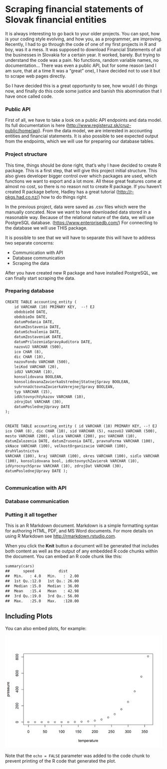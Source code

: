 # Scraping financial statements of Slovak financial entities




<p>It is always interesting to go back to your older projects. You can spot, how is your coding style evolving, and how you, as a programmer, are improving. Recently, I had to go through the code of one of my first projects in R and boy, was it a mess. It was supposed to download Financial Statements of all the businesses in Slovakia for a certain year. It worked, barely. But trying to understand the code was a pain. No functions,
random variable names, no documentation… There was even a public API, but for some reason (and I am sure, that at a time It was a “great” one), I have decided not to use it but to scrape web pages directly.</p>
<p>So I have decided this is a great opportunity to see, how would I do things now, and finally do this code some justice and banish this abomination that I have once called code.</p>
<div id="public-api" class="section level3">
<h3>Public API</h3>
<p>First of all, we have to take a look on a public API endpoints and data model. Its full documentation is here (<a href="http://www.registeruz.sk/cruz-public/home/api" class="uri">http://www.registeruz.sk/cruz-public/home/api</a>). From the data model, we are interested in accounting entities and financial statements.
It is also possible to see expected output from the endpoints, which we will use for preparing our database tables.</p>
</div>
<div id="project-structure" class="section level3">
<h3>Project structure</h3>
<p>This time, things should be done right, that’s why I have decided to create R package. This is a first step, that will give this project initial structure. This also gives developer bigger control over which packages are used, which functions we want to export and a lot more. All these great features come at almost no cost, so there is no reason not to create R package. If you haven’t created R package before, Hadley has a great tutorial (<a href="http://r-pkgs.had.co.nz/" class="uri">http://r-pkgs.had.co.nz/</a>) how to do things right.</p>
<p>In the previous project, data were saved as .csv files which were the manually concated. Now we want to have downloaded data stored in a reasonable way. Because of the relational nature of the data, we will use PostgreSQL database. (<a href="https://www.enterprisedb.com/" class="uri">https://www.enterprisedb.com/</a>) For connecting to the database we will use THIS package.</p>
<p>It is possible to see that we will have to separate this will have to address two separate concerns:</p>
<ul>
<li>Communication with API</li>
<li>Database communication</li>
<li>Scraping the data</li>
</ul>
<p>After you have created new R package and have installed PostgreSQL, we can finally start scraping the data.</p>
</div>
<div id="preparing-database" class="section level3">
<h3>Preparing database</h3>
<pre class="sql"><code>CREATE TABLE accounting_entity (
    id VARCHAR (10) PRIMARY KEY,  --! EJ
    obdobieOd DATE,
    obdobieDo DATE,
    datumPodania DATE,
    datumZostavenia DATE,
    datumSchvalenia DATE,
    datumZostaveniaK DATE,
    datumPrilozeniaSpravyAuditora DATE,
    nazovUJ VARCHAR (500),
    ico CHAR (8),
    dic CHAR (10),
    nazovFondu VARCHAR (500),
    leiKod VARCHAR (20),
    idUJ VARCHAR (10),
    konsolidovana BOOLEAN,
    konsolidovanaZavierkaUstrednejStatnejSpravy BOOLEAN,
    suhrnnaUctovnaZavierkaVerejnejSpravy BOOLEAN,
    typ VARCHAR (15),
    idUctovnychVykazov VARCHAR (10),
    zdrojDat VARCHAR (30),
    datumPoslednejUpravy DATE 
);


CREATE TABLE accounting_entity (
    id VARCHAR (10) PRIMARY KEY,  --! EJ
    ico CHAR (8),
    dic CHAR (10),
    sid VARCHAR (5),
    nazovUJ VARCHAR (500),
    mesto VARCHAR (200),
    ulica VARCHAR (200),
    psc VARCHAR (10),
    datumZalozenia DATE,
    datumZrusenia DATE,
    pravnaForma VARCHAR (100),
    skNace VARCHAR (100),
    velkostOrganizacie VARCHAR (100),
    druhVlastnictva VARCHAR (100),
    kraj VARCHAR (100),
    okres VARCHAR (100),
    sidlo VARCHAR (100),
    konsolidovana bool,
    idUctovnychZavierok VARCHAR (10),
    idVyrocnychSprav VARCHAR (10),
    zdrojDat VARCHAR (30),
    datumPoslednejUpravy DATE 
);</code></pre>
</div>
<div id="communication-with-api" class="section level3">
<h3>Communication with API</h3>
</div>
<div id="database-communication" class="section level3">
<h3>Database communication</h3>
</div>
<div id="putting-it-all-together" class="section level3">
<h3>Putting it all together</h3>
<p>This is an R Markdown document. Markdown is a simple formatting syntax for authoring HTML, PDF, and MS Word documents. For more details on using R Markdown see <a href="http://rmarkdown.rstudio.com" class="uri">http://rmarkdown.rstudio.com</a>.</p>
<p>When you click the <strong>Knit</strong> button a document will be generated that includes both content as well as the output of any embedded R code chunks within the document. You can embed an R code chunk like this:</p>
<pre class="r"><code>summary(cars)
##      speed           dist       
##  Min.   : 4.0   Min.   :  2.00  
##  1st Qu.:12.0   1st Qu.: 26.00  
##  Median :15.0   Median : 36.00  
##  Mean   :15.4   Mean   : 42.98  
##  3rd Qu.:19.0   3rd Qu.: 56.00  
##  Max.   :25.0   Max.   :120.00</code></pre>
</div>
<div id="including-plots" class="section level2">
<h2>Including Plots</h2>
<p>You can also embed plots, for example:</p>
<p><img src="/posts/2020-06-01-scraping-financial-statements-of-slovak-financial-entities.en_files/figure-html/pressure-1.png" width="672" /></p>
<p>Note that the <code>echo = FALSE</code> parameter was added to the code chunk to prevent printing of the R code that generated the plot.</p>
</div>

